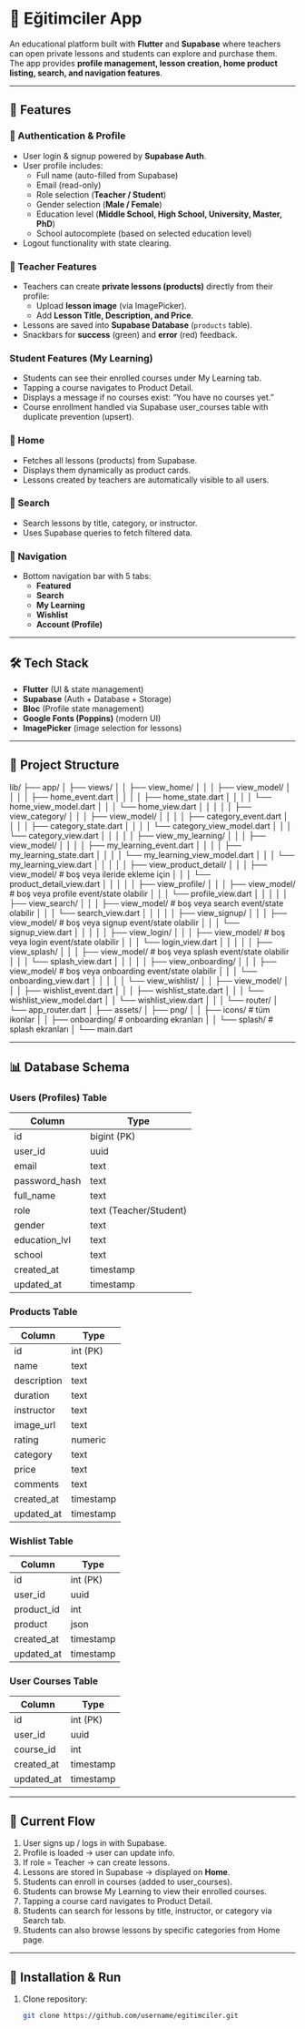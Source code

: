 # 📘 Eğitimciler App

An educational platform built with **Flutter** and **Supabase** where teachers can open private lessons and students can explore and purchase them.  
The app provides **profile management, lesson creation, home product listing, search, and navigation features**.

---

## 🚀 Features

### 🔹 Authentication & Profile
- User login & signup powered by **Supabase Auth**.  
- User profile includes:  
  - Full name (auto-filled from Supabase)  
  - Email (read-only)  
  - Role selection (**Teacher / Student**)  
  - Gender selection (**Male / Female**)  
  - Education level (**Middle School, High School, University, Master, PhD**)  
  - School autocomplete (based on selected education level)  
- Logout functionality with state clearing.

### 🔹 Teacher Features
- Teachers can create **private lessons (products)** directly from their profile:  
  - Upload **lesson image** (via ImagePicker).  
  - Add **Lesson Title, Description, and Price**.  
- Lessons are saved into **Supabase Database** (`products` table).  
- Snackbars for **success** (green) and **error** (red) feedback.
### Student Features (My Learning)
- Students can see their enrolled courses under My Learning tab.
- Tapping a course navigates to Product Detail.
- Displays a message if no courses exist: “You have no courses yet.”
- Course enrollment handled via Supabase user_courses table with duplicate prevention (upsert).

### 🔹 Home
- Fetches all lessons (products) from Supabase.  
- Displays them dynamically as product cards.  
- Lessons created by teachers are automatically visible to all users.  

### 🔹 Search
- Search lessons by title, category, or instructor.  
- Uses Supabase queries to fetch filtered data.  

### 🔹 Navigation
- Bottom navigation bar with 5 tabs:  
  - **Featured**  
  - **Search**  
  - **My Learning**  
  - **Wishlist**  
  - **Account (Profile)**  

---

## 🛠️ Tech Stack

- **Flutter** (UI & state management)  
- **Supabase** (Auth + Database + Storage)  
- **Bloc** (Profile state management)  
- **Google Fonts (Poppins)** (modern UI)  
- **ImagePicker** (image selection for lessons)  

---

## 📂 Project Structure

lib/
├── app/
│   ├── views/
│   │   ├── view_home/
│   │   │   ├── view_model/
│   │   │   │   ├── home_event.dart
│   │   │   │   ├── home_state.dart
│   │   │   │   └── home_view_model.dart
│   │   │   └── home_view.dart
│   │   │
│   │   ├── view_category/
│   │   │   ├── view_model/
│   │   │   │   ├── category_event.dart
│   │   │   │   ├── category_state.dart
│   │   │   │   └── category_view_model.dart
│   │   │   └── category_view.dart
│   │   │
│   │   ├── view_my_learning/
│   │   │   ├── view_model/
│   │   │   │   ├── my_learning_event.dart
│   │   │   │   ├── my_learning_state.dart
│   │   │   │   └── my_learning_view_model.dart
│   │   │   └── my_learning_view.dart
│   │   │
│   │   ├── view_product_detail/
│   │   │   ├── view_model/  # boş veya ileride ekleme için
│   │   │   └── product_detail_view.dart
│   │   │
│   │   ├── view_profile/
│   │   │   ├── view_model/  # boş veya profile event/state olabilir
│   │   │   └── profile_view.dart
│   │   │
│   │   ├── view_search/
│   │   │   ├── view_model/  # boş veya search event/state olabilir
│   │   │   └── search_view.dart
│   │   │
│   │   ├── view_signup/
│   │   │   ├── view_model/  # boş veya signup event/state olabilir
│   │   │   └── signup_view.dart
│   │   │
│   │   ├── view_login/
│   │   │   ├── view_model/  # boş veya login event/state olabilir
│   │   │   └── login_view.dart
│   │   │
│   │   ├── view_splash/
│   │   │   ├── view_model/  # boş veya splash event/state olabilir
│   │   │   └── splash_view.dart
│   │   │
│   │   ├── view_onboarding/
│   │   │   ├── view_model/  # boş veya onboarding event/state olabilir
│   │   │   └── onboarding_view.dart
│   │   │
│   │   └── view_wishlist/
│   │       ├── view_model/
│   │       │   ├── wishlist_event.dart
│   │       │   ├── wishlist_state.dart
│   │       │   └── wishlist_view_model.dart
│   │       └── wishlist_view.dart
│   │
│   └── router/
│       └── app_router.dart
│
├── assets/
│   ├── png/
│   │   ├── icons/          # tüm ikonlar
│   │   ├── onboarding/     # onboarding ekranları
│   │   └── splash/         # splash ekranları
│
└── main.dart


---

## 📊 Database Schema

### Users (Profiles) Table
| Column        | Type                        |
|---------------|-----------------------------|
| id            | bigint (PK)                 |
| user_id       | uuid                        |
| email         | text                        |
| password_hash | text                        |
| full_name     | text                        |
| role          | text (Teacher/Student)      |
| gender        | text                        |
| education_lvl | text                        |
| school        | text                        |
| created_at    | timestamp                   |
| updated_at    | timestamp                   |

### Products Table
| Column      | Type              |
|-------------|-------------------|
| id          | int (PK)          |
| name        | text              |
| description | text              |
| duration    | text              |
| instructor  | text              |
| image_url   | text              |
| rating      | numeric           |
| category    | text              |
| price       | text              |
| comments    | text              |
| created_at  | timestamp         |
| updated_at  | timestamp         |

### Wishlist Table
| Column      | Type      |
| ----------- | --------- |
| id          | int (PK)  |
| user\_id    | uuid      |
| product\_id | int       |
| product     | json      |
| created\_at | timestamp |
| updated\_at | timestamp |

### User Courses Table
| Column      | Type      |
| ----------- | --------- |
| id          | int (PK)  |
| user\_id    | uuid      |
| course\_id  | int       |
| created\_at | timestamp |
| updated\_at | timestamp |

---

## 🎯 Current Flow

1. User signs up / logs in with Supabase.  
2. Profile is loaded → user can update info.  
3. If role = Teacher → can create lessons.  
4. Lessons are stored in Supabase → displayed on **Home**.  
5. Students can enroll in courses (added to user_courses).
6. Students can browse My Learning to view their enrolled courses.
7. Tapping a course card navigates to Product Detail.
8. Students can search for lessons by title, instructor, or category via Search tab.
9. Students can also browse lessons by specific categories from Home page.
---


## 📌 Installation & Run

1. Clone repository:
   ```bash
   git clone https://github.com/username/egitimciler.git
